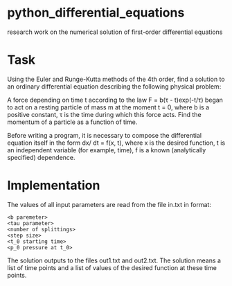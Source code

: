 # python_differential_equations
research work on the numerical solution of first-order differential equations
# Task
Using the Euler and Runge-Kutta methods of the 4th order, find a solution to an ordinary differential equation describing the following physical problem:

A force depending on time t according to the law F = b(τ - t)exp(-t/τ) began to act on a resting particle of mass m at the moment t = 0, where b is a positive constant, τ is the time during which this force acts. Find the momentum of a particle as a function of time.

Before writing a program, it is necessary to compose the differential equation itself in the form dx/ dt = f(x, t), where x is the desired function, t is an independent variable (for example, time), f is a known (analytically specified) dependence.

# Implementation

The values of all input parameters are read from the file in.txt in format:<br />
```
<b paremeter>
<tau parameter>
<number of splittings>
<step size>
<t_0 starting time>
<p_0 pressure at t_0>
```


The solution outputs to the files out1.txt and out2.txt.
The solution means a list of time points and a list of values of the desired function at these time points.
